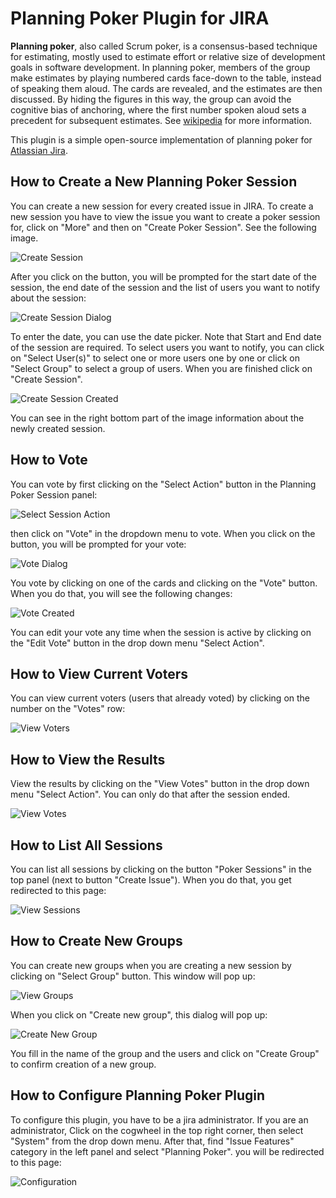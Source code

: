 # Planning Poker Plugin for JIRA

**Planning poker**, also called Scrum poker, is a consensus-based technique for estimating, mostly used to estimate effort or relative size of development goals in software development. In planning poker, members of the group make estimates by playing numbered cards face-down to the table, instead of speaking them aloud. The cards are revealed, and the estimates are then discussed. By hiding the figures in this way, the group can avoid the cognitive bias of anchoring, where the first number spoken aloud sets a precedent for subsequent estimates. See [wikipedia](https://en.wikipedia.org/wiki/Planning_poker) for more information.

This plugin is a simple open-source implementation of planning poker for [Atlassian Jira](https://www.atlassian.com/software/jira).

## How to Create a New Planning Poker Session

You can create a new session for every created issue in JIRA. To create a new session you have to view the issue you want to create a poker session for, click on "More" and then on "Create Poker Session". See the following image.

![Create Session](https://raw.githubusercontent.com/VaclavDedik/planning-poker-plugin/master/docs/images/create_session_button.png)

After you click on the button, you will be prompted for the start date of the session, the end date of the session and the list of users you want to notify about the session:

![Create Session Dialog](https://raw.githubusercontent.com/VaclavDedik/planning-poker-plugin/master/docs/images/create_session_dialog.png)

To enter the date, you can use the date picker. Note that Start and End date of the session are required. To select users you want to notify, you can click on "Select User(s)" to select one or more users one by one or click on "Select Group" to select a group of users. When you are finished click on "Create Session".

![Create Session Created](https://raw.githubusercontent.com/VaclavDedik/planning-poker-plugin/master/docs/images/create_session_created.png)

You can see in the right bottom part of the image information about the newly created session.

## How to Vote

You can vote by first clicking on the "Select Action" button in the Planning Poker Session panel:

![Select Session Action](https://raw.githubusercontent.com/VaclavDedik/planning-poker-plugin/master/docs/images/session_select_action.png)

then click on "Vote" in the dropdown menu to vote. When you click on the button, you will be prompted for your vote:

![Vote Dialog](https://raw.githubusercontent.com/VaclavDedik/planning-poker-plugin/master/docs/images/vote.png)

You vote by clicking on one of the cards and clicking on the "Vote" button. When you do that, you will see the following changes:

![Vote Created](https://raw.githubusercontent.com/VaclavDedik/planning-poker-plugin/master/docs/images/vote_created.png)

You can edit your vote any time when the session is active by clicking on the "Edit Vote" button in the drop down menu "Select Action".

## How to View Current Voters

You can view current voters (users that already voted) by clicking on the number on the "Votes" row:

![View Voters](https://raw.githubusercontent.com/VaclavDedik/planning-poker-plugin/master/docs/images/view_voters.png)

## How to View the Results

View the results by clicking on the "View Votes" button in the drop down menu "Select Action". You can only do that after the session ended.

![View Votes](https://raw.githubusercontent.com/VaclavDedik/planning-poker-plugin/master/docs/images/view_votes.png)

## How to List All Sessions

You can list all sessions by clicking on the button "Poker Sessions" in the top panel (next to button "Create Issue"). When you do that, you get redirected to this page:

![View Sessions](https://raw.githubusercontent.com/VaclavDedik/planning-poker-plugin/master/docs/images/view_sessions.png)

## How to Create New Groups

You can create new groups when you are creating a new session by clicking on "Select Group" button. This window will pop up:

![View Groups](https://raw.githubusercontent.com/VaclavDedik/planning-poker-plugin/master/docs/images/view_groups.png)

When you click on "Create new group", this dialog will pop up:

![Create New Group](https://raw.githubusercontent.com/VaclavDedik/planning-poker-plugin/master/docs/images/create_group_dialog.png)

You fill in the name of the group and the users and click on "Create Group" to confirm creation of a new group.

## How to Configure Planning Poker Plugin

To configure this plugin, you have to be a jira administrator. If you are an administrator, Click on the cogwheel in the top right corner, then select "System" from the drop down menu. After that, find "Issue Features" category in the left panel and select "Planning Poker". you will be redirected to this page:

![Configuration](https://raw.githubusercontent.com/VaclavDedik/planning-poker-plugin/master/docs/images/configure_poker.png)